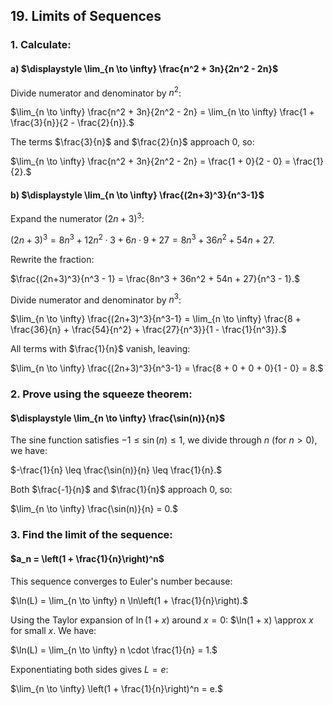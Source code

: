 ## 19. Limits of Sequences

### 1. Calculate:
#### a) $\displaystyle \lim_{n \to \infty} \frac{n^2 + 3n}{2n^2 - 2n}$

Divide numerator and denominator by $n^2$:

$\lim_{n \to \infty} \frac{n^2 + 3n}{2n^2 - 2n} = \lim_{n \to \infty} \frac{1 + \frac{3}{n}}{2 - \frac{2}{n}}.$

The terms $\frac{3}{n}$ and $\frac{2}{n}$ approach $0$, so:

$\lim_{n \to \infty} \frac{n^2 + 3n}{2n^2 - 2n} = \frac{1 + 0}{2 - 0} = \frac{1}{2}.$


#### b) $\displaystyle \lim_{n \to \infty} \frac{(2n+3)^3}{n^3-1}$

Expand the numerator $(2n + 3)^3$:

$(2n + 3)^3 = 8n^3 + 12n^2 \cdot 3 + 6n \cdot 9 + 27 = 8n^3 + 36n^2 + 54n + 27.$

Rewrite the fraction:

$\frac{(2n+3)^3}{n^3 - 1} = \frac{8n^3 + 36n^2 + 54n + 27}{n^3 - 1}.$

Divide numerator and denominator by $n^3$:

$\lim_{n \to \infty} \frac{(2n+3)^3}{n^3-1} = \lim_{n \to \infty} \frac{8 + \frac{36}{n} + \frac{54}{n^2} + \frac{27}{n^3}}{1 - \frac{1}{n^3}}.$

All terms with $\frac{1}{n}$ vanish, leaving:

$\lim_{n \to \infty} \frac{(2n+3)^3}{n^3-1} = \frac{8 + 0 + 0 + 0}{1 - 0} = 8.$


### 2. Prove using the squeeze theorem:
#### $\displaystyle \lim_{n \to \infty} \frac{\sin(n)}{n}$

The sine function satisfies $-1 \leq \sin(n) \leq 1$, we divide through $n$ (for $n > 0$), we have:

$-\frac{1}{n} \leq \frac{\sin(n)}{n} \leq \frac{1}{n}.$

Both $\frac{-1}{n}$ and $\frac{1}{n}$ approach $0$, so:

$\lim_{n \to \infty} \frac{\sin(n)}{n} = 0.$


### 3. Find the limit of the sequence:
#### $a_n = \left(1 + \frac{1}{n}\right)^n$

This sequence converges to Euler's number because:

$\ln(L) = \lim_{n \to \infty} n \ln\left(1 + \frac{1}{n}\right).$

Using the Taylor expansion of $\ln(1 + x)$ around $x = 0$: $\ln(1 + x) \approx $x$ for small $x$. We have:

$\ln(L) = \lim_{n \to \infty} n \cdot \frac{1}{n} = 1.$

Exponentiating both sides gives $L = e$:

$\lim_{n \to \infty} \left(1 + \frac{1}{n}\right)^n = e.$

